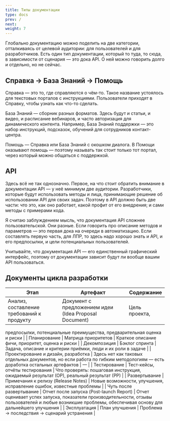 ```yaml
---
title: Типы документации
type: docs
prev: /
next: 
weight: 7
---
```


Глобально документацию можно поделить на две категории, отталкиваясь от целевой аудитории: для пользователей и для разработчиков. Есть один тип документации, который то туда, то сюда, в зависимости от сценария — это дока API. О ней можно говорить долго и отдельно, но не сейчас. 

## Справка → База Знаний → Помощь

Справка — это то, где справляются о чём-то. Такое название устоялось для текстовых порталов с инструкциями. Пользователи приходят в Справку, чтобы узнать как что-то сделать.

База Знаний — сборник разных форматов. Здесь будут и статьи, и видео, и расписание вебинаров, и часто авторизация для динамического контента. Например, База Знаний поддержки — это набор инструкций, подсказок, обучений для сотрудников контакт-центра.

Помощь — Справка или База Знаний с окошком диалога. В Помощи оказывают помощь — поэтому называть так стоит только тот портал, через который можно общаться с поддержкой.

## API

Здесь всё не так однозначно. Первое, на что стоит обратить внимание в документации API — у неё минимум две аудитории. Разработчики, которые будут использовать методы и лица, принимающие решение об использовании API для своих задач. Поэтому в API должно быть две части: что это, как оно работает, какой профит от его внедрения; и сами методы с примерами кода. 

Я считаю заблуждением мысль, что документация API сложнее пользовательской. Они разные. Если говорить про описание методов и параметров — это первая дока на очереди в автоматизацию. Если составлять первую часть, для ЛПР, то здесь надо хорошо знать и API, и его предпосылки, и цели потенциальных пользователей.

Учитывайте, что документация API — его единственный графический интерфейс, поэтому от документации зависит будут ли вообще вашим API пользоваться. 

## Документы цикла разработки

| Этап | Артефакт | Содержание |
| --- | --- | --- |
| Анализ, составление требований к продукту | Документ с предложением идеи (Idea Proposal Document) | Цель проекта, 
предпосылки, 
потенциальные преимущества,
предварительная оценка и риски |
| Планирование | Матрица приоритетов | Краткое описание фичи,
приоритет,
оценка и риски |
| Декомпозиция | Бэклог спринта | Задача,
описание и критерии приёмки,
люди и их роли в задаче |
| Проектирование и дизайн, разработка | Здесь нет как таковых отдельных документов, но если работа по гибким методологиям — есть доработка остальных артефактов | — |
| Тестирование | Тест-кейсы, отчёты тестирования | Что проверять: пошаговая инструкция, ожидаемый результат (ОР), реальный результат (РР) |
| Развертывание | Примечания к релизу (Release Notes) | Новые возможности, улучшения, 
исправление ошибок,
известные проблемы |
| Чуть после развертывание | Отчет после запуска (Post-launch Report) | Отчет оценивает успех запуска, показатели производительности, отзывы пользователей и любые возникшие проблемы, обеспечивая основу для дальнейшего улучшения |
| Эксплуатация | План улучшения | Проблема → последствия → сценарий устранения |
